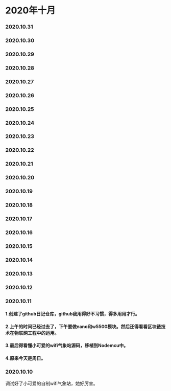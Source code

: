 # 2020年十月
### 2020.10.31
### 2020.10.30
### 2020.10.29
### 2020.10.28
### 2020.10.27
### 2020.10.26
### 2020.10.25
### 2020.10.24
### 2020.10.23
### 2020.10.22
### 2020.10.21
### 2020.10.20
### 2020.10.19
### 2020.10.18
### 2020.10.17
### 2020.10.16
### 2020.10.15
### 2020.10.14
### 2020.10.13
### 2020.10.12
### 2020.10.11
#### 1.创建了github日记仓库，github我用得好不习惯，得多用用才行。
#### 2.上午的时间已经过去了，下午要做nano和w5500模块。然后还得看看区块链技术在物联网工程中的运用。
#### 3.最后得看懂小可爱的wifi气象站源码，移植到Nodemcu中。
#### 4.原来今天是周日。
### 2020.10.10
调试好了小可爱的自制wifi气象站，她好厉害。
